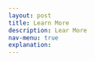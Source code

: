 ```yaml
---
layout: post
title: Learn More
description: Lear More
nav-menu: true
explanation:
---
```


<body>

<object data="page1.svg" width="100%" height="auto"> </object>
<object data="page2.svg" width="100%" height="100%"> </object>
<object data="page3.svg" width="100%" height="100%"> </object>

</body>
